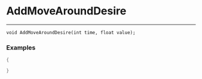 # AddMoveAroundDesire
---
```
void AddMoveAroundDesire(int time, float value);
```

### Examples
```cpp - C++
{

}
```